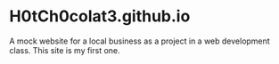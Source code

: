 # H0tCh0colat3.github.io

A mock website for a local business as a project in a web development class.
This site is my first one.
